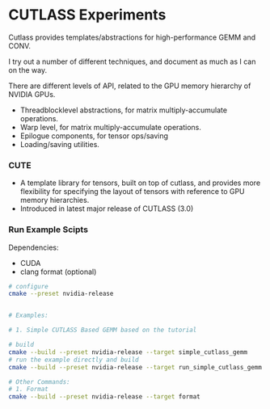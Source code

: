 # CUTLASS Experiments

Cutlass provides templates/abstractions for high-performance GEMM and CONV.

I try out a number of different techniques, and document as much as I can on the way.

There are different levels of API, related to the GPU memory hierarchy of NVIDIA GPUs.

- Threadblocklevel abstractions, for matrix multiply-accumulate operations.
- Warp level, for matrix multiply-accumulate operations.
- Epilogue components, for tensor ops/saving
- Loading/saving utilities.

### CUTE

- A template library for tensors, built on top of cutlass, and provides more flexibility for specifying the layout of tensors with reference to GPU memory hierarchies.
- Introduced in latest major release of CUTLASS (3.0)


### Run Example Scipts

Dependencies:
- CUDA
- clang format (optional)

```bash
# configure
cmake --preset nvidia-release


# Examples:

# 1. Simple CUTLASS Based GEMM based on the tutorial

# build
cmake --build --preset nvidia-release --target simple_cutlass_gemm
# run the example directly and build
cmake --build --preset nvidia-release --target run_simple_cutlass_gemm

# Other Commands:
# 1. Format
cmake --build --preset nvidia-release --target format
```